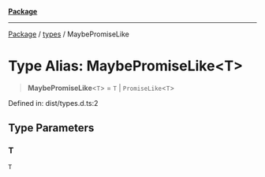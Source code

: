 [**Package**](../../README.md)

***

[Package](../../modules.md) / [types](../README.md) / MaybePromiseLike

# Type Alias: MaybePromiseLike\<T\>

> **MaybePromiseLike**\<`T`\> = `T` \| `PromiseLike`\<`T`\>

Defined in: dist/types.d.ts:2

## Type Parameters

### T

`T`
